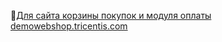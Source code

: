 🔗[Для сайта корзины покупок и модуля оплаты demowebshop.tricentis.com](https://docs.google.com/spreadsheets/d/1MlTSSPQ41oC0wWyhxcRJeMZb66_491mt2O3KrdP8YD8/edit?usp=drive_link)
